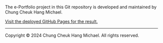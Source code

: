 The e-Portfolio project in this Git repository is developed and maintained by Chung Cheuk Hang Michael.

[Visit the deployed GitHub Pages for the result.](https://blackr1234.github.io/eportfolio2/#/)

---

Copyright © 2024 Chung Cheuk Hang Michael. All rights reserved.
